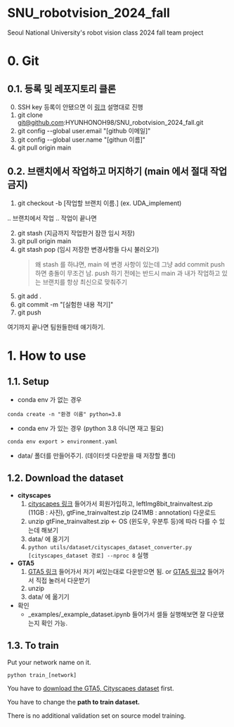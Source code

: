 # SNU_robotvision_2024_fall
Seoul National University's robot vision class 2024 fall team project

# 0. Git
## 0.1. 등록 및 레포지토리 클론
0. SSH key 등록이 안됐으면 이 [링크] 설명대로 진행
1. git clone git@github.com:HYUNHONOH98/SNU_robotvision_2024_fall.git
2. git config --global user.email "[github 이메일]"
3. git config --global user.name "[githun 이름]"
4. git pull origin main
## 0.2. 브랜치에서 작업하고 머지하기 (main 에서 절대 작업 금지)
1. git checkout -b [작업할 브랜치 이름.] (ex. UDA_implement)

.. 브랜치에서 작업 .. 작업이 끝나면

2. git stash (지금까지 작업한거 잠깐 임시 저장)
3. git pull origin main
4. git stash pop (임시 저장한 변경사항들 다시 불러오기)
    > 왜 stash 를 하냐면, main 에 변경 사항이 있는데 그냥 add commit push 하면 충돌이 무조건 남. push 하기 전에는 반드시 main 과 내가 작업하고 있는 브랜치를 항상 최신으로 맞춰주기
5. git add .
6. git commit -m "[실험한 내용 적기]"
7. git push

여기까지 끝나면 팀원들한테 얘기하기.

# 1. How to use
## 1.1. Setup
- conda env 가 없는 경우

`conda create -n "환경 이름" python=3.8`

- conda env 가 있는 경우 (python 3.8 아니면 재고 필요)

`conda env export > environment.yaml`

- data/ 폴더를 만들어주기. (데이터셋 다운받을 때 저장할 폴더)

## 1.2. Download the dataset
- **cityscapes**
  1. [cityscapes 링크] 들어가서 회원가입하고, leftImg8bit_trainvaltest.zip (11GB : 사진), gtFine_trainvaltest.zip (241MB : annotation) 다운로드
  2. unzip gtFine_trainvaltest.zip <- OS (윈도우, 우분투 등)에 따라 다를 수 있는데 해보기
  3. data/ 에 옮기기
  4. `python utils/dataset/cityscapes_dataset_converter.py [cityscapes_dataset 경로] --nproc 8` 실행
- **GTA5**
  1. [GTA5 링크] 들어가서 저기 써있는대로 다운받으면 됨. or [GTA5 링크2] 들어가서 직접 눌러서 다운받기
  2. unzip
  3. data/ 에 옮기기
- 확인
  - _examples/_example_dataset.ipynb 들어가서 셀들 실행해보면 잘 다운됐는지 확인 가능.

## 1.3. To train
Put your network name on it.

`python train_[network]`

You have to [download the GTA5, Cityscapes dataset](#download-the-dataset) first.

You have to change the **path to train dataset.**

There is no additional validation set on source model training.

[링크]: https://docs.github.com/ko/authentication/connecting-to-github-with-ssh/generating-a-new-ssh-key-and-adding-it-to-the-ssh-agent/

[cityscapes 링크]: https://www.cityscapes-dataset.com/downloads/

[GTA5 링크]: https://github.com/sarrrrry/PyTorchDL_GTA5/

[GTA5 링크2]: https://download.visinf.tu-darmstadt.de/data/from_games/
